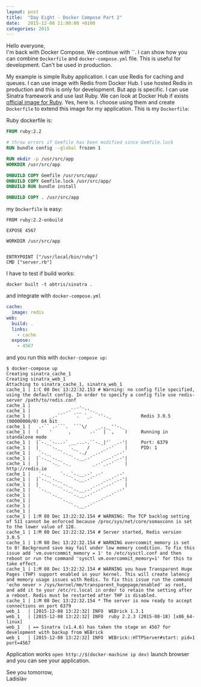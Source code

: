 ```yaml
---
layout: post
title:  "Day Eight - Docker Compose Part 2"
date:   2015-12-08 11:00:00 +0100
categories: 2015
---
```


Hello everyone,<br>
I'm back with Docker Compose. We continue with ``. I can show how you can combine `Dockerfile` and `docker-compose.yml` file. This is useful for development. Can't be used in production.

My example is simple Ruby application. I can use Redis for caching and queues.
I can use image with Redis from Docker Hub. I use hosted Redis in production and this is only for development. But app is specific. I can use Sinatra framework and use last Ruby.
 We can look at Docker Hub if exists [official image for Ruby](https://hub.docker.com/_/ruby/). Yes, here is. I choose using them and create `Dockerfile` to extend this image for my application. This is my `Dockerfile`:

Ruby dockerfile is:

```dockerfile
FROM ruby:2.2

# throw errors if Gemfile has been modified since Gemfile.lock
RUN bundle config --global frozen 1

RUN mkdir -p /usr/src/app
WORKDIR /usr/src/app

ONBUILD COPY Gemfile /usr/src/app/
ONBUILD COPY Gemfile.lock /usr/src/app/
ONBUILD RUN bundle install

ONBUILD COPY . /usr/src/app
````

my `Dockerfile` is easy:

```
FROM ruby:2.2-onbuild

EXPOSE 4567

WORKDIR /usr/src/app


ENTRYPOINT ["/usr/local/bin/ruby"]
CMD ["server.rb"]
```

I have to test if build works:

```
docker built -t abtris/sinatra .
```

and integrate with `docker-compose.yml`

```yaml
cache:
  image: redis
web:
  build: .
  links:
    - cache
  expose:
    - 4567
```

and you run this with `docker-compose up`:

```
$ docker-compose up
Creating sinatra_cache_1
Creating sinatra_web_1
Attaching to sinatra_cache_1, sinatra_web_1
cache_1 | 1:C 08 Dec 13:22:32.153 # Warning: no config file specified, using the default config. In order to specify a config file use redis-server /path/to/redis.conf
cache_1 |                 _._
cache_1 |            _.-``__ ''-._
cache_1 |       _.-``    `.  `_.  ''-._           Redis 3.0.5 (00000000/0) 64 bit
cache_1 |   .-`` .-```.  ```\/    _.,_ ''-._
cache_1 |  (    '      ,       .-`  | `,    )     Running in standalone mode
cache_1 |  |`-._`-...-` __...-.``-._|'` _.-'|     Port: 6379
cache_1 |  |    `-._   `._    /     _.-'    |     PID: 1
cache_1 |   `-._    `-._  `-./  _.-'    _.-'
cache_1 |  |`-._`-._    `-.__.-'    _.-'_.-'|
cache_1 |  |    `-._`-._        _.-'_.-'    |           http://redis.io
cache_1 |   `-._    `-._`-.__.-'_.-'    _.-'
cache_1 |  |`-._`-._    `-.__.-'    _.-'_.-'|
cache_1 |  |    `-._`-._        _.-'_.-'    |
cache_1 |   `-._    `-._`-.__.-'_.-'    _.-'
cache_1 |       `-._    `-.__.-'    _.-'
cache_1 |           `-._        _.-'
cache_1 |               `-.__.-'
cache_1 |
cache_1 | 1:M 08 Dec 13:22:32.154 # WARNING: The TCP backlog setting of 511 cannot be enforced because /proc/sys/net/core/somaxconn is set to the lower value of 128.
cache_1 | 1:M 08 Dec 13:22:32.154 # Server started, Redis version 3.0.5
cache_1 | 1:M 08 Dec 13:22:32.154 # WARNING overcommit_memory is set to 0! Background save may fail under low memory condition. To fix this issue add 'vm.overcommit_memory = 1' to /etc/sysctl.conf and then reboot or run the command 'sysctl vm.overcommit_memory=1' for this to take effect.
cache_1 | 1:M 08 Dec 13:22:32.154 # WARNING you have Transparent Huge Pages (THP) support enabled in your kernel. This will create latency and memory usage issues with Redis. To fix this issue run the command 'echo never > /sys/kernel/mm/transparent_hugepage/enabled' as root, and add it to your /etc/rc.local in order to retain the setting after a reboot. Redis must be restarted after THP is disabled.
cache_1 | 1:M 08 Dec 13:22:32.154 * The server is now ready to accept connections on port 6379
web_1   | [2015-12-08 13:22:32] INFO  WEBrick 1.3.1
web_1   | [2015-12-08 13:22:32] INFO  ruby 2.2.3 (2015-08-18) [x86_64-linux]
web_1   | == Sinatra (v1.4.6) has taken the stage on 4567 for development with backup from WEBrick
web_1   | [2015-12-08 13:22:32] INFO  WEBrick::HTTPServer#start: pid=1 port=4567
```

Application works `open http://$(docker-machine ip dev)` launch browser and you can see your application.


See you tomorrow,<br>
Ladislav
